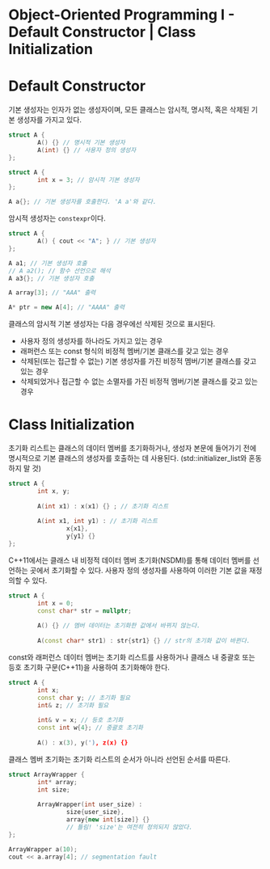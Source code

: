 # Object-Oriented Programming I - Default Constructor | Class Initialization

# Default Constructor

기본 생성자는 인자가 없는 생성자이며, 모든 클래스는 암시적, 명시적, 혹은 삭제된 기본 생성자를 가지고 있다.

```cpp
struct A {
		A() {} // 명시적 기본 생성자
		A(int) {} // 사용자 정의 생성자
};
```

```cpp
struct A {
		int x = 3; // 암시적 기본 생성자
};

A a{}; // 기본 생성자를 호출한다. 'A a'와 같다.
```

암시적 생성자는 `constexpr`이다.

```cpp
struct A {
		A() { cout << "A"; } // 기본 생성자
};

A a1; // 기본 생성자 호출
// A a2(); // 함수 선언으로 해석
A a3{}; // 기본 생성자 호출

A array[3]; // "AAA" 출력

A* ptr = new A[4]; // "AAAA" 출력
```

클래스의 암시적 기본 생성자는 다음 경우에선 삭제된 것으로 표시된다.

- 사용자 정의 생성자를 하나라도 가지고 있는 경우
- 래퍼런스 또는 const 형식의 비정적 멤버/기본 클래스를 갖고 있는 경우
- 삭제된(또는 접근할 수 없는) 기본 생성자를 가진 비정적 멤버/기본 클래스를 갖고 있는 경우
- 삭제되었거나 접근할 수 없는 소멸자를 가진 비정적 멤버/기본 클래스를 갖고 있는 경우

# Class Initialization

초기화 리스트는 클래스의 데이터 멤버를 초기화하거나, 생성자 본문에 들어가기 전에 명시적으로 기본 클래스의 생성자를 호출하는 데 사용된다. (std::initializer_list와 혼동하지 말 것)

```cpp
struct A {
		int x, y;
		
		A(int x1) : x(x1) {} ; // 초기화 리스트
		
		A(int x1, int y1) : // 초기화 리스트
				x{x1},
				y{y1} {}
};
```

C++11에서는 클래스 내 비정적 데이터 멤버 초기화(NSDMI)를 통해 데이터 멤버를 선언하는 곳에서 초기화할 수 있다. 사용자 정의 생성자를 사용하여 이러한 기본 값을 재정의할 수 있다.

```cpp
struct A {
		int x = 0;
		const char* str = nullptr;
		
		A() {} // 멤버 데이터는 초기화한 값에서 바뀌지 않는다.
		
		A(const char* str1) : str{str1} {} // str의 초기화 값이 바뀐다.
```

const와 래퍼런스 데이터 멤버는 초기화 리스트를 사용하거나 클래스 내 중괄호 또는 등호 초기화 구문(C++11)을 사용하여 초기화해야 한다.

```cpp
struct A {
		int x;
		const char y; // 초기화 필요
		int& z; // 초기화 필요
		
		int& v = x; // 등호 초기화
		const int w{4}; // 중괄호 초기화
		
		A() : x(3), y('), z(x) {}
```

클래스 멤버 초기화는 초기화 리스트의 순서가 아니라 선언된 순서를 따른다.

```cpp
struct ArrayWrapper {
		int* array;
		int size;
		
		ArrayWrapper(int user_size) :
				size{user_size},
				array{new int[size]} {}
				// 틀림! 'size'는 여전히 정의되지 않았다.
};

ArrayWrapper a(10);
cout << a.array[4]; // segmentation fault
```